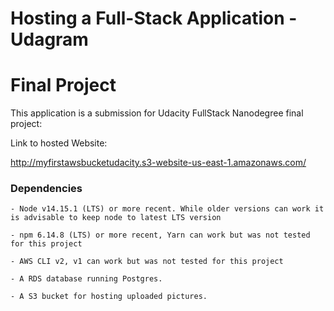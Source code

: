 # Hosting a Full-Stack Application - Udagram
# Final Project

This application is a submission for Udacity FullStack Nanodegree final project:

Link to hosted Website:

http://myfirstawsbucketudacity.s3-website-us-east-1.amazonaws.com/



### Dependencies

```
- Node v14.15.1 (LTS) or more recent. While older versions can work it is advisable to keep node to latest LTS version

- npm 6.14.8 (LTS) or more recent, Yarn can work but was not tested for this project

- AWS CLI v2, v1 can work but was not tested for this project

- A RDS database running Postgres.

- A S3 bucket for hosting uploaded pictures.

```